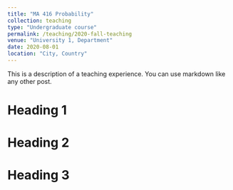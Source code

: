 ```yaml
---
title: "MA 416 Probability"
collection: teaching
type: "Undergraduate course"
permalink: /teaching/2020-fall-teaching
venue: "University 1, Department"
date: 2020-08-01
location: "City, Country"
---
```


This is a description of a teaching experience. You can use markdown like any other post.

Heading 1
======

Heading 2
======

Heading 3
======
